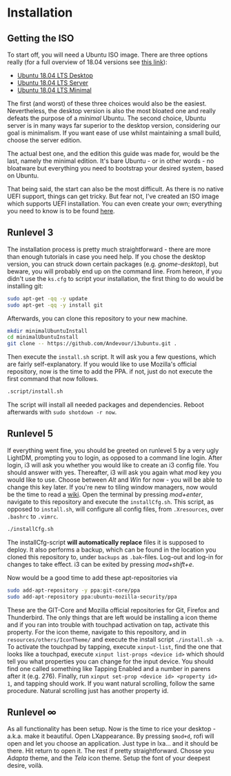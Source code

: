 # Installation

## Getting the ISO

To start off, you will need a Ubuntu ISO image. There are three options really (for a full overview of 18.04 versions see [this link](http://releases.ubuntu.com/18.04/)):

* [Ubuntu 18.04 LTS Desktop](http://releases.ubuntu.com/18.04/ubuntu-18.04.2-desktop-amd64.iso)
* [Ubuntu 18.04 LTS Server](http://releases.ubuntu.com/18.04/ubuntu-18.04.2-live-server-amd64.iso)
* [Ubuntu 18.04 LTS Minimal](https://help.ubuntu.com/community/Installation/MinimalCD)

The first (and worst) of these three choices would also be the easiest. Nevertheless, the desktop version is also the most bloated one and really defeats the purpose of a *minimal* Ubuntu. The second choice, Ubuntu server is in many ways far superior to the desktop version, considering our goal is minimalism. If you want ease of use whilst maintaining a small build, choose the server edition.

The actual best one, and the edition this guide was made for, would be the last, namely the minimal edition. It's bare Ubuntu - or in other words - no bloatware but everything you need to bootstrap your desired system, based on Ubuntu.

That being said, the start can also be the most difficult. As there is no native UEFI support, things can get tricky. But fear not, I've created an ISO image which supports UEFI installation. You can even create your own; everything you need to know is to be found [here](https://github.com/Andevour/Ubuntu-18.04-LTS-Minimal-UEFI-NetInstaller).

## Runlevel 3

The installation process is pretty much straightforward - there are more than enough tutorials in case you need help. If you chose the desktop version, you can struck down certain packages (e.g. *gnome-desktop*), but beware, you will probably end up on the command line. From hereon, if you didn't use the `ks.cfg` to script your installation, the first thing to do would be installing git:

``` sh
sudo apt-get -qq -y update
sudo apt-get -qq -y install git
```

Afterwards, you can clone this repository to your new machine.

``` sh
mkdir minimalUbuntuInstall
cd minimalUbuntuInstall
git clone -- https://github.com/Andevour/i3ubuntu.git .
```

Then execute the `install.sh` script. It will ask you a few questions, which are fairly self-explanatory. If you would like to use Mozilla's official repository, now is the time to add the PPA. if not, just do not execute the first command that now follows.

``` sh
.script/install.sh
```

The script will install all needed packages and dependencies. Reboot afterwards with `sudo shotdown -r now`.

## Runlevel 5

If everything went fine, you should be greeted on runlevel 5 by a very ugly LightDM, prompting you to login, as opposed to a command line login. After login, i3 will ask you whether you would like to create an i3 config file. You should answer with yes. Thereafter, i3 will ask you again what *mod* key you would like to use. Choose between *Alt* and *Win* for now - you will be able to change this key later. If you're new to tiling window managers, now would be the time to read a [wiki](https://wiki.archlinux.org/index.php/I3). Open the terminal by pressing *mod+enter*, navigate to this repository and execute the `installCfg.sh`. This script, as opposed to `install.sh`, will configure all config files, from `.Xresources`, over `.bashrc` to `.vimrc`.

``` sh
./installCfg.sh
```

The installCfg-script **will automatically replace** files it is supposed to deploy. It also performs a backup, which can be found in the location you cloned this repository to, under `backups` as `.bak`-files. Log-out and log-in for changes to take effect. i3 can be exited by pressing *mod+shift+e*.

Now would be a good time to add these apt-repositories via

``` sh
sudo add-apt-repository -y ppa:git-core/ppa
sudo add-apt-repository ppa:ubuntu-mozilla-security/ppa
```

These are the GIT-Core and Mozilla official repositories for Git, Firefox and Thunderbird. The only things that are left would be installing a icon theme and if you ran into trouble with touchpad activation on tap, activate this property. For the icon theme, navigate to this repository, and in `resources/others/IconTheme/` and execute the install script `./install.sh -a`. To activate the touchpad by tapping, execute `xinput-list`, find the one that looks like a touchpad, execute `xinput list-props <device id>` which should tell you what properties you can change for the input device. You should find one called something like Tapping Enabled and a number in parens after it (e.g. 276). Finally, run `xinput set-prop <device id> <property id> 1`, and tapping should work. If you want natural scrolling, follow the same procedure. Natural scrolling just has another property id.

## Runlevel ∞

As all functionality has been setup. Now is the time to rice your desktop - a.k.a. make it beautiful. Open LXappearance. By pressing `$mod+d`, rofi will open and let you choose an application. Just type in lxa... and it should be there. Hit return to open it. The rest if pretty straightforward. Chosse you *Adapta* theme, and the *Tela* icon theme. Setup the font of your deepest desire, voilà.
